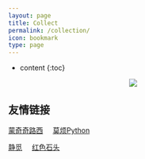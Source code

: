 ```yaml
---
layout: page
title: Collect
permalink: /collection/
icon: bookmark
type: page
---
```


* content
{:toc}


<center class="half">
    <img src="{{ "/asserts/img/collect.jpg" | prepend: site.baseurl }}"/>
</center>

## 友情链接

[蒙奇奇路西](https://www.jianshu.com/u/ef21221a874d) &nbsp;&nbsp;&nbsp; [莫烦Python](https://morvanzhou.github.io/)

[静觅](https://cuiqingcai.com/) &nbsp;&nbsp;&nbsp; [红色石头](http://redstonewill.com/)






